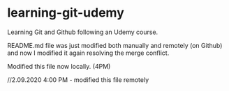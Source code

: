 # learning-git-udemy
Learning Git and Github following an Udemy course.

README.md file was just modified both manually and remotely (on Github)
    and now I modified it again resolving the merge conflict.
	
Modified this file now locally. (4PM)

//2.09.2020 4:00 PM - modified this file remotely

